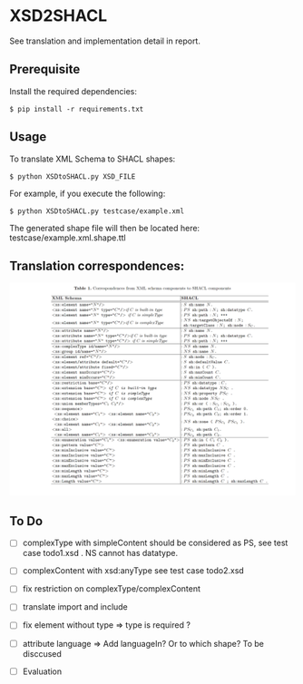 # XSD2SHACL

See translation and implementation detail in report.

## Prerequisite

Install the required dependencies:

```
$ pip install -r requirements.txt
```

## Usage

To translate XML Schema to SHACL shapes:

```
$ python XSDtoSHACL.py XSD_FILE
```

For example, if you execute the following:

```
$ python XSDtoSHACL.py testcase/example.xml
```

The generated shape file will then be located here: testcase/example.xml.shape.ttl

## Translation correspondences:

<div align="center">
  <img src="image/image.png">
</div>


## To Do
- [ ] complexType with simpleContent should be considered as PS, see test case todo1.xsd . NS cannot has datatype.
- [ ] complexContent with xsd:anyType see test case todo2.xsd
- [ ] fix restriction on complexType/complexContent
- [ ] translate import and include

- [ ] fix element without type => type is required ?
- [ ] attribute language => Add languageIn? Or to which shape? To be disccused 
- [ ] Evaluation 



